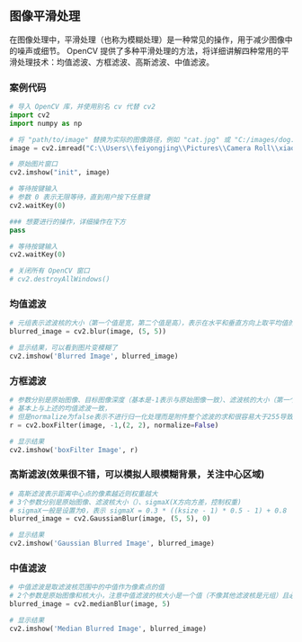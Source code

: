 ## 图像平滑处理
在图像处理中，平滑处理（也称为模糊处理）是一种常见的操作，用于减少图像中的噪声或细节。
OpenCV 提供了多种平滑处理的方法，将详细讲解四种常用的平滑处理技术：均值滤波、方框滤波、高斯滤波、中值滤波。

### 案例代码
~~~python
# 导入 OpenCV 库，并使用别名 cv 代替 cv2
import cv2
import numpy as np

# 将 "path/to/image" 替换为实际的图像路径，例如 "cat.jpg" 或 "C:/images/dog.png"
image = cv2.imread("C:\\Users\\feiyongjing\\Pictures\\Camera Roll\\xiao.jpeg")

# 原始图片窗口
cv2.imshow("init", image)

# 等待按键输入
# 参数 0 表示无限等待，直到用户按下任意键
cv2.waitKey(0)

### 想要进行的操作，详细操作在下方
pass

# 等待按键输入
cv2.waitKey(0)

# 关闭所有 OpenCV 窗口
# cv2.destroyAllWindows()
~~~

### 均值滤波
~~~python
# 元组表示滤波核的大小（第一个值是宽，第二个值是高），表示在水平和垂直方向上取平均值的范围（注意是总宽度和总高度，即以这个像素为中心周围5*5范围像素的像素值的平均值），每个像素都按照这个进行计算获得新的像素值，然后形成新的图片
blurred_image = cv2.blur(image, (5, 5))

# 显示结果，可以看到图片变模糊了
cv2.imshow('Blurred Image', blurred_image)
~~~

### 方框滤波
~~~python
# 参数分别是原始图像、目标图像深度（基本是-1表示与原始图像一致）、滤波核的大小（第一个值是宽，第二个值是高）、normalize表示是否进行归一化处理
# 基本上与上述的均值滤波一致，
# 但是normalize为false表示不进行归一化处理而是附件整个滤波的求和很容易大于255导致值是255直接显示白色，不过滤波核小一些还是可以将图像调模糊且亮一些
r = cv2.boxFilter(image, -1,(2, 2), normalize=False)

# 显示结果
cv2.imshow('boxFilter Image', r)
~~~

### 高斯滤波(效果很不错，可以模拟人眼模糊背景，关注中心区域)
~~~python
# 高斯滤波表示距离中心点的像素越近则权重越大
# 3个参数分别是原始图像、滤波核大小（）、sigmaX(X方向方差，控制权重)
# sigmaX一般是设置为0，表示 sigmaX = 0.3 * ((ksize - 1) * 0.5 - 1) + 0.8
blurred_image = cv2.GaussianBlur(image, (5, 5), 0)

# 显示结果
cv2.imshow('Gaussian Blurred Image', blurred_image)
~~~

### 中值滤波
~~~python
# 中值滤波是取滤波核范围中的中值作为像素点的值
# 2个参数是原始图像和核大小，注意中值滤波的核大小是一个值（不像其他滤波核是元组）且必须是奇数
blurred_image = cv2.medianBlur(image, 5)

# 显示结果
cv2.imshow('Median Blurred Image', blurred_image)
~~~

